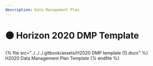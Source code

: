 ```yaml
---
description: Data Management Plan
---
```


# 🟠 Horizon 2020 DMP Template

{% file src="../../../.gitbook/assets/H2020 DMP template (1).docx" %}
H2020 Data Management Plan Template
{% endfile %}
